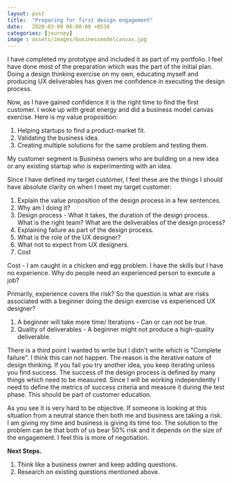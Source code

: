 ```yaml
---
layout: post
title:  "Preparing for first design engagement"
date:   2020-03-09 06:00:00 +0530
categories: [journey]
image : assets/images/businessmodelcanvas.jpg
---
```


I have completed my prototype and included it as part of my portfolio. I feel have done most of the preparation which was the part of the initial plan. Doing a design thinking exercise on my own, educating myself and producing UX deliverables has given me confidence in executing the design process. 

Now, as I have gained confidence it is the right time to find the first customer.  I woke up with great energy and did a business model canvas exercise.  Here is my value proposition:

1. Helping startups to find a product-market fit.
2. Validating the business idea.
3. Creating multiple solutions for the same problem and testing them.

My customer segment is Business owners who are building on a new idea or any existing startup who is experimenting with an idea. 

Since I have defined my target customer, I feel these are the things I should have absolute clarity on when I meet my target customer:

1. Explain the value proposition of the design process in a few sentences.
2. Why am I doing it?
3. Design process -  What it takes, the duration of the design process.  What is the right team? What are the deliverables of the design process? 
4. Explaining failure as part of the design process.
5. What is the role of the UX designer? 
6. What not to expect from UX designers.
7. Cost

Cost - I am caught in a chicken and egg problem.  I have the skills but I have no experience. Why do people need an experienced person to execute a job? 

Primarily, experience covers the risk?  So the question is what are risks associated with a beginner doing the design exercise vs experienced UX designer?  

1. A beginner will take more time/ Iterations - Can or can not be true.
2. Quality of deliverables - A beginner might not produce a high-quality deliverable.

There is a third point I wanted to write but I didn't write which is "Complete failure".  I think this can not happen.  The reason is the iterative nature of design thinking. If you fail you try another idea, you keep iterating unless you find success. The success of the design process is defined by many things which need to be measured.  Since I will be working independently I need to define the metrics of success criteria and measure it during the test phase.  This should be part of customer education.

As you see it is very hard to be objective.  If someone is looking at this situation from a neutral stance then both me and business are taking a risk.  I am giving my time and business is giving its time too.  The solution to the problem can be that both of us bear 50% risk and it depends on the size of the engagement.  I feel this is more of negotiation. 

**Next Steps.** 

1. Think like a business owner and keep adding questions.
2. Research on existing questions mentioned above.